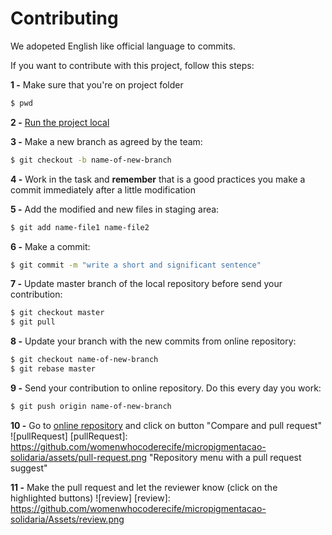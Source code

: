 # Contributing

We adopeted English like official language to commits.

If you want to contribute with this project, follow this steps:

**1 -** Make sure that you're on project folder

```sh
$ pwd
```

**2 -** [Run the project local](https://github.com/womenwhocoderecife/micropigmentacao-solidaria/README.md)

**3 -** Make a new branch as agreed by the team:

```sh
$ git checkout -b name-of-new-branch
```

**4 -** Work in the task and **remember** that is a good practices you make a commit immediately after a little modification

**5 -** Add the modified and new files in staging area:

```sh
$ git add name-file1 name-file2
```

**6 -** Make a commit:

```sh
$ git commit -m "write a short and significant sentence"
```

**7 -** Update master branch of the local repository before send your contribution:

```sh
$ git checkout master
$ git pull
```

**8 -** Update your branch with the new commits from online repository:

```sh
$ git checkout name-of-new-branch
$ git rebase master
```

**9 -** Send your contribution to online repository. Do this every day you work:

```sh
$ git push origin name-of-new-branch
```

**10 -** Go to [online repository](https://github.com/womenwhocoderecife/micropigmentacao-solidaria) and click on button "Compare and pull request"
![pullRequest]
[pullRequest]: https://github.com/womenwhocoderecife/micropigmentacao-solidaria/assets/pull-request.png "Repository menu with a pull request suggest"

**11 -** Make the pull request and let the reviewer know (click on the highlighted buttons)
![review]
[review]: https://github.com/womenwhocoderecife/micropigmentacao-solidaria/Assets/review.png 